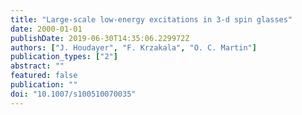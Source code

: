 ```yaml
---
title: "Large-scale low-energy excitations in 3-d spin glasses"
date: 2000-01-01
publishDate: 2019-06-30T14:35:06.229972Z
authors: ["J. Houdayer", "F. Krzakala", "O. C. Martin"]
publication_types: ["2"]
abstract: ""
featured: false
publication: ""
doi: "10.1007/s100510070035"
---
```


